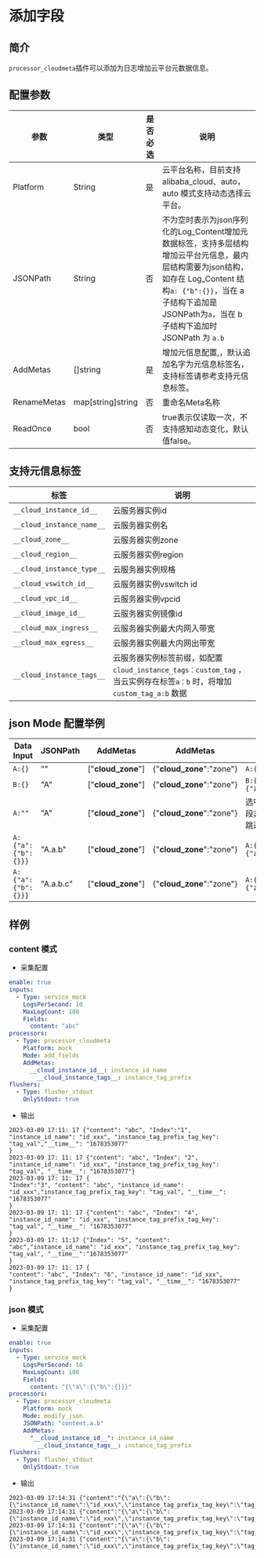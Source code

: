 # 添加字段

## 简介

`processor_cloudmeta`插件可以添加为日志增加云平台元数据信息。

## 配置参数

| 参数          | 类型                | 是否必选 | 说明                                                                                                                                                    |
|-------------|-------------------|------|-------------------------------------------------------------------------------------------------------------------------------------------------------|
| Platform    | String            | 是    | 云平台名称，目前支持 alibaba_cloud、auto，auto 模式支持动态选择云平台。                                                                                                       |
| JSONPath    | String            | 否    | 不为空时表示为json序列化的Log_Content增加元数据标签，支持多层结构增加云平台元信息，最内层结构需要为json结构，如存在 Log_Content 结构`a: {"b":{}}`，当在 a 子结构下追加是JSONPath为`a`，当在 b 子结构下追加时JSONPath 为 `a.b` |
| AddMetas    | []string          | 是    | 增加元信息配置,，默认追加名字为元信息标签名，支持标签请参考支持元信息标签。                                                                                                                |
| RenameMetas | map[string]string | 否    | 重命名Meta名称                                                                                                                                             |
| ReadOnce    | bool              | 否    | true表示仅读取一次，不支持感知动态变化，默认值false。                                                                                                                       |

## 支持元信息标签

| 标签                        | 说明                                                                                       |
|---------------------------|------------------------------------------------------------------------------------------|
| `__cloud_instance_id__`   | 云服务器实例id                                                                                 |
| `__cloud_instance_name__` | 云服务器实例名                                                                                  |
| `__cloud_zone__`          | 云服务器实例zone                                                                               |
| `__cloud_region__`        | 云服务器实例region                                                                             |
| `__cloud_instance_type__` | 云服务器实例规格                                                                                 |
| `__cloud_vswitch_id__`    | 云服务器实例vswitch id                                                                         |
| `__cloud_vpc_id__`        | 云服务器实例vpcid                                                                              |
| `__cloud_image_id__`      | 云服务器实例镜像id                                                                               |
| `__cloud_max_ingress__`   | 云服务器实例最大内网入带宽                                                                            |
| `__cloud_max_egress__`    | 云服务器实例最大内网出带宽                                                                            |
| `__cloud_instance_tags__` | 云服务器实例标签前缀，如配置 `cloud_instance_tags：custom_tag` ，当云实例存在标签`a：b` 时，将增加 `custom_tag_a:b` 数据 |

## json Mode 配置举例

| Data Input         | JSONPath  | AddMetas           | AddMetas                  | Data Output                         |
|--------------------|-----------|--------------------|---------------------------|-------------------------------------|
| `A:{}`             | ""        | ["__cloud_zone__"] | {"__cloud_zone__":"zone"} | `A:{},"zone":"xxxx"`                |
| `B:{}`             | "A"       | ["__cloud_zone__"] | {"__cloud_zone__":"zone"} | `B:{},A:{"zone":"xxxx"}`            |
| `A:""`             | "A"       | ["__cloud_zone__"] | {"__cloud_zone__":"zone"} | 选中A字段，但A字段非json结构，因此跳过追加，输出`A:""`   |
| `A:{"a":{"b":{}}}` | "A.a.b"   | ["__cloud_zone__"] | {"__cloud_zone__":"zone"} | `A:{"a":{"b":{"zone":"xxxx"}}}`     |
| `A:{"a":{"b":{}}}` | "A.a.b.c" | ["__cloud_zone__"] | {"__cloud_zone__":"zone"} | `A:{"a":{"b":{c:{"zone":"xxxx"}}}}` |

## 样例

### content 模式

* 采集配置

```yaml
enable: true
inputs:
  - Type: service_mock
    LogsPerSecond: 10
    MaxLogCount: 100
    Fields:
      content: "abc"
processors:
  - Type: processor_cloudmeta
    Platform: mock
    Mode: add_fields
    AddMetas:
      __cloud_instance_id__: instance_id_name
        __cloud_instance_tags__: instance_tag_prefix
flushers:
  - Type: flusher_stdout
    OnlyStdout: true
```

* 输出

```text
2023-03-09 17:11: 17 {"content": "abc", "Index":"1", "instance_id_name": "id_xxx", "instance_tag_prefix_tag_key": "tag_val","__time__": "1678353077"
}
2023-03-09 17: 11: 17 {"content": "abc", "Index": "2", "instance_id_name": "id_xxx", "instance_tag_prefix_tag_key": "tag_val", "__time__": "1678353077"}
2023-03-09 17: 11: 17 {
"Index":"3", "content": "abc", "instance_id_name": "id_xxx","instance_tag_prefix_tag_key": "tag_val", "__time__": "1678353077"
}
2023-03-09 17: 11: 17 {"content": "abc", "Index": "4", "instance_id_name": "id_xxx", "instance_tag_prefix_tag_key": "tag_val", "__time__": "1678353077"
}
2023-03-09 17: 11:17 {"Index": "5", "content": "abc","instance_id_name": "id_xxx", "instance_tag_prefix_tag_key": "tag_val", "__time__":"1678353077"
}
2023-03-09 17: 11: 17 {
"content": "abc", "Index": "6", "instance_id_name": "id_xxx", "instance_tag_prefix_tag_key": "tag_val", "__time__": "1678353077"
}

``` 

### json 模式

* 采集配置

```yaml
enable: true
inputs:
  - Type: service_mock
    LogsPerSecond: 10
    MaxLogCount: 100
    Fields:
      content: "{\"a\":{\"b\":{}}}"
processors:
  - Type: processor_cloudmeta
    Platform: mock
    Mode: modify_json
    JSONPath: "content.a.b"
    AddMetas:
      "__cloud_instance_id__": instance_id_name
        __cloud_instance_tags__: instance_tag_prefix
flushers:
  - Type: flusher_stdout
    OnlyStdout: true
```

* 输出

```text
2023-03-09 17:14:31 {"content":"{\"a\":{\"b\":{\"instance_id_name\":\"id_xxx\",\"instance_tag_prefix_tag_key\":\"tag_val\"}}}","Index":"1","__time__":"1678353271"}
2023-03-09 17:14:31 {"content":"{\"a\":{\"b\":{\"instance_id_name\":\"id_xxx\",\"instance_tag_prefix_tag_key\":\"tag_val\"}}}","Index":"2","__time__":"1678353271"}
2023-03-09 17:14:31 {"content":"{\"a\":{\"b\":{\"instance_id_name\":\"id_xxx\",\"instance_tag_prefix_tag_key\":\"tag_val\"}}}","Index":"3","__time__":"1678353271"}
2023-03-09 17:14:31 {"content":"{\"a\":{\"b\":{\"instance_id_name\":\"id_xxx\",\"instance_tag_prefix_tag_key\":\"tag_val\"}}}","Index":"4","__time__":"1678353271"}
```
